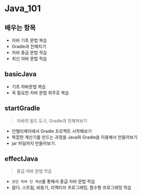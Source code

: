 # Java_101
## 배우는 항목
* 자바 기초 문법 복습
* Gradle과 친해지기
* 자바 중급 문법 학습
* 최신 자바 문법 학습

## basicJava
* 기초 자바문법 복습
* 꼭 필요한 자바 문법 위주로 복습

## startGradle
> 자바의 빌드 도구, Gradle과 친해져보기
* 인텔리제이에서 Gradle 프로젝트 시작해보기
* 복잡한 계산기를 만드는 과정을 Java와 Gradle을 이용해서 만들어보기
* jar 파일까지 만들어보기.

## effectJava
> 중급 자바 문법 학습
* `모던 자바 인 액션`를 통해서 중급 자바 문법 학습
* 람다, 스트림, 비동기, 리액티브 프로그래밍, 함수형 프로그래밍 학습